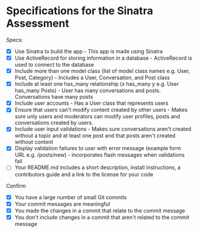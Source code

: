 # Specifications for the Sinatra Assessment

Specs:
- [x] Use Sinatra to build the app - This app is made using Sinatra
- [x] Use ActiveRecord for storing information in a database - ActiveRecord is used to connect to the database
- [x] Include more than one model class (list of model class names e.g. User, Post, Category) - Includes a User, Conversation, and Post class
- [x] Include at least one has_many relationship (x has_many y e.g. User has_many Posts) - User has many conversations and posts. Conversations have many posts
- [x] Include user accounts - Has a User class that represents users
- [x] Ensure that users can't modify content created by other users - Makes sure unly users and moderators can modify user profiles, posts and conversations created by users.
- [x] Include user input validations - Makes sure conversations aren't created without a topic and at least one post and that posts aren't created without content
- [x] Display validation failures to user with error message (example form URL e.g. /posts/new) - incorporates flash messages when validations fail
- [ ] Your README.md includes a short description, install instructions, a contributors guide and a link to the license for your code

Confirm
- [x] You have a large number of small Git commits
- [x] Your commit messages are meaningful
- [x] You made the changes in a commit that relate to the commit message
- [x] You don't include changes in a commit that aren't related to the commit message
